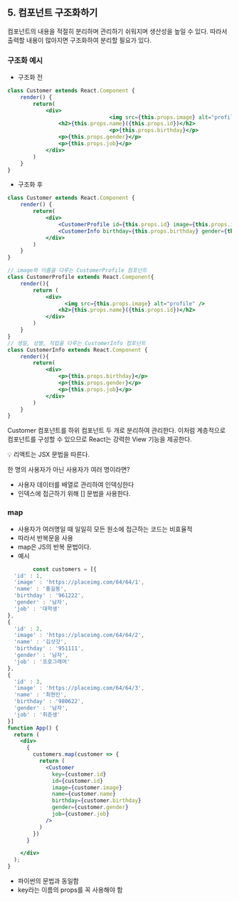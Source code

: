 ## 5. 컴포넌트 구조화하기

컴포넌트의 내용을 적절히 분리하며 관리하기 쉬워지며 생산성을 높일 수 있다. 따라서 출력할 내용이 많아지면 구조화하여 분리할 필요가 있다.

### 구조화 예시

- 구조화 전

```jsx
class Customer extends React.Component {
    render() {
        return(
            <div>
								<img src={this.props.image} alt="profile" />
                <h2>{this.props.name}({this.props.id})</h2>
								<p>{this.props.birthday}</p>
                <p>{this.props.gender}</p>
                <p>{this.props.job}</p>
            </div>
        )
    }
}

```

- 구조화 후

```jsx
class Customer extends React.Component {
    render() {
        return(
            <div>
                <CustomerProfile id={this.props.id} image={this.props.image} name={this.props.name}/>
                <CustomerInfo birthday={this.props.birthday} gender={this.props.gender} job={this.props.job}/> 
            </div>
        )
    }
}

// image와 이름을 다루는 CustomerProfile 컴포넌트
class CustomerProfile extends React.Component{
    render(){
        return (
            <div>
	              <img src={this.props.image} alt="profile" />
                <h2>{this.props.name}({this.props.id})</h2>  
            </div>
        )
    }
}
// 생일, 성별, 직업을 다루는 CustomerInfo 컴포넌트
class CustomerInfo extends React.Component {
    render(){
        return(
            <div>
                <p>{this.props.birthday}</p>
                <p>{this.props.gender}</p>
                <p>{this.props.job}</p>
            </div>
        )
    }
}
```

Customer 컴포넌트를 하위 컴포넌트 두 개로 분리하여 관리한다. 이처럼 계층적으로 컴포넌트를 구성할 수 있으므로 React는 강력한 View 기능을 제공한다.

<aside>
💡 리액트는 JSX 문법을 따른다.

</aside>

한 명의 사용자가 아닌 사용자가 여러 명이라면?

- 사용자 데이터를 배열로 관리하여 인덱싱한다
- 인덱스에 접근하기 위해 [] 문법을 사용한다.

### map

- 사용자가 여러명일 때 일일히 모든 원소에 접근하는 코드는 비효율적
- 따라서 반복문을 사용
- map은 JS의 반복 문법이다.
- 예시

```jsx
		const customers = [{
  'id' : 1,
  'image' : 'https://placeimg.com/64/64/1',
  'name' : '홍길동',
  'birthday' : '961222',
  'gender' : '남자',
  'job' : '대학생'
},
{
  'id' : 2,
  'image' : 'https://placeimg.com/64/64/2',
  'name' : '김삿갓',
  'birthday' : '951111',
  'gender' : '남자',
  'job' : '프로그래머'
},
{
  'id' : 3,
  'image' : 'https://placeimg.com/64/64/3',
  'name' : '최현인',
  'birthday' : '980622',
  'gender' : '남자',
  'job' : '취준생'
}]
function App() {
  return (
    <div>
      {
        customers.map(customer => { 
          return (
            <Customer
              key={customer.id}
              id={customer.id}
              image={customer.image}
              name={customer.name}
              birthday={customer.birthday}
              gender={customer.gender}
              job={customer.job}
            />
          )
        })
      }

    </div>
  );
}
```

- 파이썬의 문법과 동일함
- key라는 이름의 props를 꼭 사용해야 함